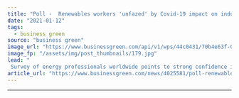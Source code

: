 ```yaml
---
title: "Poll -  Renewables workers 'unfazed' by Covid-19 impact on industry"
date: "2021-01-12"
tags: 
  - business green
source: "business green"
image_url: "https://www.businessgreen.com/api/v1/wps/44c0431/70b4e63f-068d-403a-bb31-54fbf2868bc0/4/iStock-865668876-wind-turbine-engineer-185x114.jpg"
image_fp: "/assets/img/post_thumbnails/179.jpg"
lead: "
 Survey of energy professionals worldwide points to strong confidence in the future resilience of the fast-expanding renewables sector ..."
article_url: "https://www.businessgreen.com/news/4025581/poll-renewables-workers-unfazed-covid-19-impact-industry"
---
```


---
